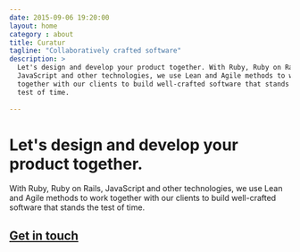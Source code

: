 ```yaml
---
date: 2015-09-06 19:20:00
layout: home
category : about
title: Curatur
tagline: "Collaboratively crafted software"
description: >
  Let's design and develop your product together. With Ruby, Ruby on Rails,
  JavaScript and other technologies, we use Lean and Agile methods to work
  together with our clients to build well-crafted software that stands the
  test of time.
 
---
```


# Let's design and develop your product together.

With Ruby, Ruby on Rails, JavaScript and other technologies, we use Lean
and Agile methods to work together with our clients to build well-crafted
software that stands the test of time.

## [Get in touch](/pages/contact.html)

